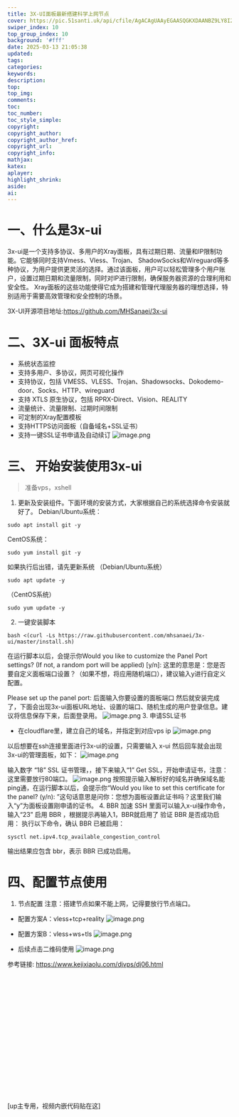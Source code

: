 ```yaml
---
title: 3X-UI面板最新搭建科学上网节点
cover: https://pic.51santi.uk/api/cfile/AgACAgUAAyEGAASQGKXDAANBZ9LY8I2laOjNR3R_NWkAAYX-rsheAAK0yTEb_oOZVjvmDAAB4zUu3wEAAwIAA3gAAzYE
swiper_index: 10
top_group_index: 10
background: '#fff'
date: 2025-03-13 21:05:38
updated:
tags:
categories:
keywords:
description:
top:
top_img:
comments:
toc:
toc_number:
toc_style_simple:
copyright:
copyright_author:
copyright_author_href:
copyright_url:
copyright_info:
mathjax:
katex:
aplayer:
highlight_shrink:
aside:
ai:
---
```

# 一、什么是3x-ui
  3x-ui是一个支持多协议、多用户的Xray面板，具有过期日期、流量和IP限制功能。它能够同时支持Vmess、Vless、Trojan、
ShadowSocks和Wireguard等多种协议，为用户提供更灵活的选择。通过该面板，用户可以轻松管理多个用户账户，设置过期日期和流量限制，同时对IP进行限制，确保服务器资源的合理利用和安全性。
Xray面板的这些功能使得它成为搭建和管理代理服务器的理想选择，特别适用于需要高效管理和安全控制的场景。

3X-UI开源项目地址:https://github.com/MHSanaei/3x-ui

# 二、3X-ui 面板特点
- 系统状态监控
- 支持多用户、多协议，网页可视化操作
- 支持协议，包括 VMESS、VLESS、Trojan、Shadowsocks、Dokodemo-door、Socks、HTTP、wireguard
- 支持 XTLS 原生协议，包括 RPRX-Direct、Vision、REALITY
- 流量统计、流量限制、过期时间限制
- 可定制的Xray配置模板
- 支持HTTPS访问面板（自备域名+SSL证书）
- 支持一键SSL证书申请及自动续订
![image.png](https://pic.51santi.uk/api/cfile/AgACAgUAAyEGAASQGKXDAANCZ9LbG59CNlLBS7FBY9y8s1XD3O8AArjJMRv-g5lWVGPxJqJUzyABAAMCAAN3AAM2BA)

# 三、 开始安装使用3x-ui
> 准备vps，xshell

1. 更新及安装组件。下面环境的安装方式，大家根据自己的系统选择命令安装就好了。
 Debian/Ubuntu系统：
```shell
sudo apt install git -y
```
 CentOS系统：
```shell
sudo yum install git -y
```
 如果执行后出错，请先更新系统
（Debian/Ubuntu系统）
```shell
sudo apt update -y
```
（CentOS系统）
```shell
sudo yum update -y
```
2. 一键安装脚本
```shell
bash <(curl -Ls https://raw.githubusercontent.com/mhsanaei/3x-ui/master/install.sh)
```
在运行脚本以后，会提示你Would you like to customize the Panel Port settings? (If not, a random port will be applied) [y/n]:
这里的意思是：您是否要自定义面板端口设置？（如果不想，将应用随机端口），建议输入y进行自定义配置。

Please set up the panel port: 后面输入你要设置的面板端口
然后就安装完成了，下面会出现3x-ui面板URL地址、设置的端口、随机生成的用户登录信息。建议将信息保存下来，后面登录用。
![image.png](https://pic.51santi.uk/api/cfile/AgACAgUAAyEGAASQGKXDAANDZ9Ler2zikmo7c2s8jnc524wFfeQAAr_JMRv-g5lWX4HmmAwPMngBAAMCAAN5AAM2BA)
3. 申请SSL证书
- 在cloudflare里，建立自己的域名，并指定到对应vps ip
![image.png](https://pic.51santi.uk/api/cfile/AgACAgUAAyEGAASQGKXDAANGZ9LlI7UM269OX2wSFNj6mD7VQcUAAsnJMRv-g5lWSGIwV3w2AmABAAMCAAN5AAM2BA)

以后想要在ssh连接里面进行3x-ui的设置，只需要输入 x-ui 然后回车就会出现3x-ui的管理面板，如下：
![image.png](https://pic.51santi.uk/api/cfile/AgACAgUAAyEGAASQGKXDAANEZ9LiXpyNVYWqZ9418CqfHD8Dh0MAAsXJMRv-g5lWNRzBHSevvCoBAAMCAAN4AAM2BA)

输入数字 “18” SSL 证书管理，，接下来输入“1” Get SSL，开始申请证书，注意：这里需要放行80端口。
![image.png](https://pic.51santi.uk/api/cfile/AgACAgUAAyEGAASQGKXDAANFZ9Liy7AJ_HvP_umynboiQ29zJpAAAsbJMRv-g5lWgnqTKTIzYtYBAAMCAAN4AAM2BA)
按照提示输入解析好的域名并确保域名能ping通，在运行脚本以后，会提示你“Would you like to set this certificate for the panel? (y/n): ”这句话意思是问你：您想为面板设置此证书吗？这里我们输入“y”为面板设置刚申请的证书。
4. BBR 加速
SSH 里面可以输入x-ui操作命令，输入“23” 启用 BBR ，根据提示再输入1，BBR就启用了
验证 BBR 是否成功启用：
执行以下命令，确认 BBR 已被启用：
```shell
sysctl net.ipv4.tcp_available_congestion_control
```
输出结果应包含 bbr，表示 BBR 已成功启用。

# 四、配置节点使用
1. 节点配置
注意：搭建节点如果不能上网，记得要放行节点端口。
- 配置方案A：vless+tcp+reality
![image.png](https://pic.51santi.uk/api/cfile/AgACAgUAAyEGAASQGKXDAANHZ9LnUbbIg1KQVpkQfMMzHMSjNSoAAtDJMRv-g5lWliTRm_7B7McBAAMCAAN5AAM2BA)

- 配置方案B：vless+ws+tls
![image.png](https://pic.51santi.uk/api/cfile/AgACAgUAAyEGAASQGKXDAANIZ9LqcyH5jS7tVzyC6o4ctGfZ6JYAAuzJMRv-g5lWVtWFHvR98hIBAAMCAAN3AAM2BA)

- 后续点击二维码使用
![image.png](https://pic.51santi.uk/api/cfile/AgACAgUAAyEGAASQGKXDAANJZ9Lq11XoUXP_G5hla8H7_Hj9KyEAAu7JMRv-g5lWooT5kCmTbAgBAAMCAAN4AAM2BA)

参考链接: https://www.kejixiaolu.com/djvps/dj06.html
<div class="video-container">
[up主专用，视频内嵌代码贴在这]
</div>

<style>
.video-container {
    position: relative;
    width: 100%;
    padding-top: 56.25%; /* 16:9 aspect ratio (height/width = 9/16 * 100%) */
}

.video-container iframe {
    position: absolute;
    top: 0;
    left: 0;
    width: 100%;
    height: 100%;
}
</style>
